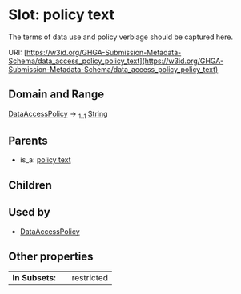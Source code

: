 
# Slot: policy text


The terms of data use and policy verbiage should be captured here.

URI: [https://w3id.org/GHGA-Submission-Metadata-Schema/data_access_policy_policy_text](https://w3id.org/GHGA-Submission-Metadata-Schema/data_access_policy_policy_text)


## Domain and Range

[DataAccessPolicy](DataAccessPolicy.md) &#8594;  <sub>1..1</sub> [String](types/String.md)

## Parents

 *  is_a: [policy text](policy_text.md)

## Children


## Used by

 * [DataAccessPolicy](DataAccessPolicy.md)

## Other properties

|  |  |  |
| --- | --- | --- |
| **In Subsets:** | | restricted |

